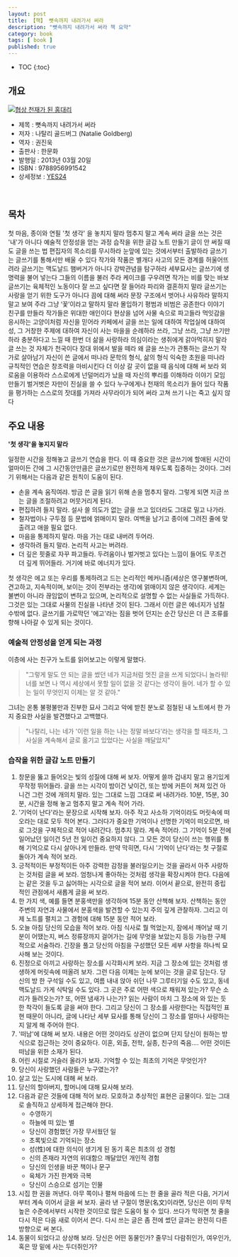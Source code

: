 ```yaml
---
layout: post
title: 【책】 뼛속까지 내려가서 써라
description: "뼛속까지 내려가서 써라 책 요약"
category: book
tags: [ book ]
published: true
---
```


* TOC
{:toc}

## 개요

[![협상 천재가 된 홍대리](https://lh3.googleusercontent.com/-P7cu_f6qYDI/VVhBUteEQ6I/AAAAAAABr78/jlA7qL4dIaU/s200/writing-down-the-bones.jpg)](https://lh3.googleusercontent.com/-P7cu_f6qYDI/VVhBUteEQ6I/AAAAAAABr78/jlA7qL4dIaU/s0/writing-down-the-bones.jpg)

- 제목 : 뼛속까지 내려가서 써라
- 저자 : 나탈리 골드버그 (Natalie Goldberg)
- 역자 : 권진욱
- 출판사 : 한문화
- 발행일 : 2013년 03월 20일
- ISBN : 9788956991542
- 상세정보 : [YES24](http://www.yes24.com/24/goods/9382704)

<br />


## 목차

첫 마음, 종이와 연필
'첫 생각' 을 놓치지 말라
멈추지 말고 계속 써라
글을 쓰는 것은 '내'가 아니다
예술적 안정성을 얻는 과정
습작을 위한 글감 노트 만들기
글이 안 써질 때도 글을 쓰는 법
편집자의 목소리를 무시하라
눈앞에 있는 것에서부터 출발하라
글쓰기는 글쓰기를 통해서만 배울 수 있다
작가와 작품은 별개다
사고의 모든 경계를 허울어뜨려라
글쓰기는 맥도날드 햄버거가 아니다
강박관념을 탐구하라
세부묘사는 글쓰기에 생명력을 불어 넣는다
그들의 이름을 불러 주라
케이크를 구우려면
작가는 비를 맞는 바보
글쓰기는 육체적인 노동이다
잘 쓰고 싶다면 잘 들어라
파리와 결혼하지 말라
글쓰기는 사랑을 얻기 위한 도구가 아니다
끔에 대해 써라
문장 구조에서 벗어나 사유하라
말하지 말고 보여 주라
그냥 ‘꽃’이라고 말하지 말라
몰입하기
평범과 비범은 공존한다
이야기 친구를 만들라
작가들은 위대한 애인이다
현상을 넘어 사물 속으로 파고들라
먹잇감을 응시하는 고양이처럼
자신을 믿어라
카페에서 글을 쓰는 일에 대하여
작업실에 대하여
성, 그 거창한 주제에 대하여
자신이 사는 마을을 순례하라
쓰라, 그냥 쓰라, 그냥 쓰기만 하라
충분하다고 느낄 때 한번 더
삶을 사랑하라
의심이라는 생쥐에게 갉아먹히지 말라
글 쓰는 것 자체가 천국이다
장대 위에서 발을 떼라
왜 글을 쓰는가
관통하는 글쓰기
작가로 살아남기
자신이 쓴 글에서 떠나라
문학의 형식, 삶의 형식
익숙한 초원을 떠나라
규칙적인 연습은 창조력을 마비시킨다
더 이상 갈 곳이 없을 때
음식에 대해 써 보라
외로움을 이용하라
스스로에게 넌덜머리가 났을 때
자신의 뿌리를 이해하라
이야기 모임 만들기
벌거벗은 자만이 진실을 쓸 수 있다
누구에게나 천재의 목소리가 들어 있다
작품을 평가하는 스스로의 잣대를 가져라
사무라이가 되어 써라
고쳐 쓰기
나는 죽고 싶지 않다




## 주요 내용

**'첫 생각'을 놓지지 말라**

일정한 시간을 정해놓고 글쓰기 연습을 한다. 이 때 중요한 것은 글쓰기에 할애된 시간이 얼마이든 간에 그 시간동안만큼은 글쓰기로만 완전하게 채우도록 집중하는 것이다. 그러기 위해서는 다음과 같은 원칙이 도움이 된다.

- 손을 계속 움직여랴. 방금 쓴 글을 읽기 위해 손을 멈추지 말라. 그렇게 되면 지금 쓰는 글을 조절하려고 머뭇거리게 된다.
- 편집하려 들지 말라. 설사 쓸 의도가 없는 글을 쓰고 있더라도 그대로 밀고 나가라. 
- 철자법이나 구두점 등 문법에 얽매이지 말라. 여백을 남기고 종이에 그려진 줄에 맞출려고 애쓸 필요 없다.
- 마음을 통제하지 말라. 마음 가는 대로 내버려 두어라.
- 생각하려 들지 말라. 논리적 사고는 버려라.
- 더 깊은 핏줄로 자꾸 파고들라. 두려움이나 벌거벗고 있다는 느낌이 들어도 무조건 더 깊게 뛰어들라. 거기에 바로 에너지가 있다. 


첫 생각은 에고 또는 우리를 통제하려고 드는 논리적인 메커니즘(세상은 영구불변하며, 견고하고, 지속적이며, 보이는 것이 전부라는 생각)에 얽매이지 않은 생각이다. 세계는 불변이 아니라 끊임없이 변하고 있으며, 논리적으로 설명할 수 없는 사실들로 가득하다. 그것은 있는 그대로 사물의 진실을 나타낸 것이 된다. 그래서 이런 글은 에너지가 넘칠 수밖에 없다. 글쓰기를 가로막던 '에고'라는 짐을 벗어 던지는 순간 당신은 더 큰 조류를 향해 나아갈 수 있게 되는 것이다.



### 예술적 안정성을 얻게 되는 과정

이층에 사는 친구가 노트를 읽어보고는 이렇게 말했다.

> "그렇게 말도 안 되는 글을 썼던 네가 지금처럼 멋진 글을 쓰게 되었다니 놀라워! 너를 보면 나 역시 세상에서 못할 일이 없을 것 같다는 생각이 들어. 네가 할 수 있는 일이 무엇인지 이제는 알 것 같아."

그녀는 온통 불평불만과 진부한 묘사 그리고 악에 받친 분노로 점철된 내 노트에서 한 가지 중요한 사실을 발견했다고 고백했다.

> "나탈리, 나는 네가 '이런 일을 하는 나는 정말 바보다'라는 생각을 할 때조차, 그 사실을 계속해서 글로 옮기고 있었다는 사실을 깨달았지"



### 습작을 위한 글감 노트 만들기

1. 창문을 뚫고 들어오는 빛의 성질에 대해 써 보자. 어떻게 쓸까 겁내지 말고 용기있게 무작정 뛰어들라. 글을 쓰는 시각이 밤이건 낮이건, 또는 방에 커튼이 쳐져 있건 아니건 그런 것에 개의치 말라. 있는 그대로 느낌 그대로 써 내려가라. 10분, 15분, 30분, 시간을 정해 놓고 멈추지 말고 계속 적어 가라.
2. '기억이 난다'라는 문장으로 시작해 보자. 아주 작고 사소하 기억이라도 머릿속에 떠오라는 대로 모두 적어 본다. 그러다가 중요한 기억이나 선명한 기억이 떠오르면, 바로 그것을 구체적으로 적어 내려간다. 멈추지 말라. 계속 적어라. 그 기억이 5분 전에 일어났던 일이건 5년 전 일이건 중요하지 않다. 그 모든 것이 당신이 쓰는 행위를 통해 기억으로 다시 살아나게 만들라. 만약 막히면, 다시 '기억이 난다'라는 첫 구절로 돌아가 계속 적어 보라.
3. 긍적적이든 부정적이든 아주 강력한 감정을 불러일으키는 것을 골라서 아주 사랑하는 것처럼 글을 써 보라. 엄청나게 좋아하는 것처럼 생각을 확장시켜야 한다. 다음에는 같은 것을 두고 싫어하는 시각으로 글을 적어 보라. 이어서 끝으로, 완전히 중립적인 관점에서 새롭게 글을 써 보라.
4. 한 가지 색, 예를 들면 분홍색만을 생각하며 15분 동안 산책해 보자. 산책하는 동안 주변의 자연과 사물에서 분홍색을 발견할 수 있는지 주의 깊게 관찰하자. 그리고 이제 노트를 펼치고 그 경험에 대해 15분 동안 적어 보라.
5. 오늘 아침 당신의 모습을 적어 보라. 아침 식사로 뭘 먹었는지, 잠에서 깨어날 때 기분이 어땠는지, 버스 정류장까지 걸어가는 길에 무엇을 보았는지 등등 가능한 구체적으로 서술하라. 긴장을 풀고 당신의 아침을 구성했던 모든 세부 사항을 하나씩 묘사해 보는 것이다.
6. 진정으로 아끼고 사랑하는 장소를 시각화시켜 보라. 지금 그 장소에 있는 것처럼 생생하게 머릿속에 떠올려 보자. 그런 다음 이제는 눈에 보이는 것을 글로 담는다. 당신의 방 한 구석일  수도 있고, 여름 내내 앉아 쉬던 나무 그루터기일 수도 있고, 동네 맥도날드 가게 식탁일 수도 있다. 그 곳은 주로 어떤 색으로 채워져 있는가? 무슨 소리가 들려오는가? 또, 어떤 냄새가 나는가? 읽는 사람이 마치 그 장소에 와 있는 듯한 착각이 들도록 글을 써야 한다. 그리고 당신이 그 장소를 사랑한다는 직접적인 표현 때문이 아니라, 글에 나타난 세부 묘사를 통해 당신이 그 장소를 얼마나 사랑하는지 알게 해 주어야 한다.
7. '떠남'에 대해 써 보자. 내용은 어떤 것이라도 상관이 없으며 단지 당신이 원하는 방식으로 접근하는 것이 중요하다. 이혼, 외출, 전학, 실종, 친구의 죽음…. 어떤 것이든 떠남을 위한 소재가 된다.
8. 어린 시절로 거슬러 올라가 보자. 기억할 수 있는 최초의 기억은 무엇인가?
9. 당신이 사랑했던 사람들은 누구였는가?
10. 살고 있는 도시에 대해 써 보라.
11. 당신의 할아버지, 할머니에 대해 묘사해 보라.
12. 다음과 같은 것들에 대해 적어 보라. 모호하고 추상적인 표현은 금물이다. 있는 그대로 솔직하고 상세하게 접근해야 한다.
	- 수영하기
	- 하늘에 떠 있는 별
	- 당신이 경험했던 가장 무서웠던 일
	- 초록빛으로 기억되는 장소
	- 성(性)에 대한 의식이 생기게 된 동기 혹은 최초의 성 경험
	- 신의 존재라 자연의 위대함으 깨달았던 개인적 경험
	- 당신의 인생을 바꾼 책이나 문구
	- 육체가 가진 한계와 극복
	- 당신이 스승으로 섬기는 인물
13. 시집 한 권을 꺼낸다. 아무 쪽이나 펼쳐 마음에 드는 한 줄을 골라 적은 다음, 거기서부터 계속 이어서 글을 써 보자. 골라 낸 구절이 명문(名文)이라면, 당신은 이미 무척 높은 수준에서부터 시작한 것이므로 많은 도움이 될 수 있다. 쓰다가 막히면 첫 줄을 다시 적은 다음 새로 이어서 쓴다. 다시 쓰는 글은 좀 전에 썼던 글과는 완전히 다른 방향으로 써 본다.
14. 동물이 되었다고 상상해 보라. 당신은 어떤 동물인가? 줄무늬 다람쥐인가, 여우인가, 혹은 땅 밑에 사는 두더쥐인가?